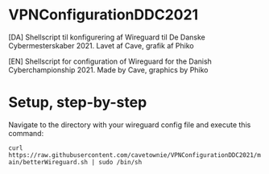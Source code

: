 # VPNConfigurationDDC2021
[DA] Shellscript til konfigurering af Wireguard til De Danske Cybermesterskaber 2021. 
Lavet af Cave, grafik af Phiko

[EN] Shellscript for configuration of Wireguard for the Danish Cyberchampionship 2021.
Made by Cave, graphics by Phiko


# Setup, step-by-step

Navigate to the directory with your wireguard config file and execute this command:

```curl https://raw.githubusercontent.com/cavetownie/VPNConfigurationDDC2021/main/betterWireguard.sh | sudo /bin/sh```
